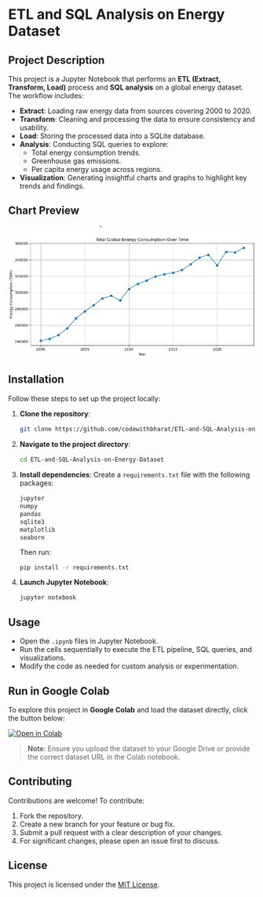 # ETL and SQL Analysis on Energy Dataset

## Project Description
This project is a Jupyter Notebook that performs an **ETL (Extract, Transform, Load)** process and **SQL analysis** on a global energy dataset. The workflow includes:

- **Extract**: Loading raw energy data from sources covering 2000 to 2020.
- **Transform**: Cleaning and processing the data to ensure consistency and usability.
- **Load**: Storing the processed data into a SQLite database.
- **Analysis**: Conducting SQL queries to explore:
  - Total energy consumption trends.
  - Greenhouse gas emissions.
  - Per capita energy usage across regions.
- **Visualization**: Generating insightful charts and graphs to highlight key trends and findings.

## Chart Preview
![Chart Preview](./chart%20preview.png)

## Installation
Follow these steps to set up the project locally:

1. **Clone the repository**:
   ```bash
   git clone https://github.com/codewithbharat/ETL-and-SQL-Analysis-on-Energy-Dataset.git
   ```
2. **Navigate to the project directory**:
   ```bash
   cd ETL-and-SQL-Analysis-on-Energy-Dataset
   ```
3. **Install dependencies**:
   Create a `requirements.txt` file with the following packages:
   ```
   jupyter
   numpy
   pandas
   sqlite3
   matplotlib
   seaborn
   ```
   Then run:
   ```bash
   pip install -r requirements.txt
   ```
4. **Launch Jupyter Notebook**:
   ```bash
   jupyter notebook
   ```

## Usage
- Open the `.ipynb` files in Jupyter Notebook.
- Run the cells sequentially to execute the ETL pipeline, SQL queries, and visualizations.
- Modify the code as needed for custom analysis or experimentation.

## Run in Google Colab
To explore this project in **Google Colab** and load the dataset directly, click the button below:

[![Open in Colab](https://colab.research.google.com/assets/colab-badge.svg)](https://colab.research.google.com/github/codewithbharat/ETL-and-SQL-Analysis-on-Energy-Dataset/blob/main/ETL_and_SQL_Analysis.ipynb)

> **Note**: Ensure you upload the dataset to your Google Drive or provide the correct dataset URL in the Colab notebook.

## Contributing
Contributions are welcome! To contribute:
1. Fork the repository.
2. Create a new branch for your feature or bug fix.
3. Submit a pull request with a clear description of your changes.
4. For significant changes, please open an issue first to discuss.

## License
This project is licensed under the [MIT License](LICENSE).